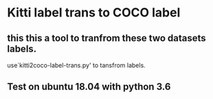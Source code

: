 # Kitti label trans to COCO label 

## this this a tool to tranfrom these two datasets labels.
use`kitti2coco-label-trans.py' to tansfrom labels.

## Test on ubuntu 18.04 with python 3.6
